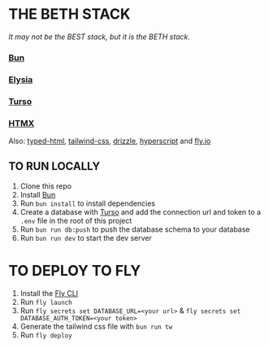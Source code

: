 # THE BETH STACK

_It may not be the BEST stack, but it is the BETH stack._

### [Bun](https://bun.sh/)
### [Elysia](https://elysiajs.com/)
### [Turso](https://turso.tech/)
### [HTMX](https://htmx.org/)

Also: [typed-html](https://github.com/nicojs/typed-html), [tailwind-css](https://tailwindcss.com/), [drizzle](https://orm.drizzle.team/), [hyperscript](https://hyperscript.org/) and [fly.io](https://fly.io/)

## TO RUN LOCALLY

1. Clone this repo
2. Install [Bun](https://bun.sh)
3. Run `bun install` to install dependencies
4. Create a database with [Turso](https://turso.tech) and add the connection url and token to a `.env` file in the root of this project
5. Run `bun run db:push` to push the database schema to your database
6. Run `bun run dev` to start the dev server

# TO DEPLOY TO FLY

1. Install the [Fly CLI](https://fly.io/docs/hands-on/install-flyctl/)
2. Run `fly launch`
3. Run `fly secrets set DATABASE_URL=<your url>` & `fly secrets set DATABASE_AUTH_TOKEN=<your token>`
4. Generate the tailwind css file with `bun run tw`
5. Run `fly deploy`
